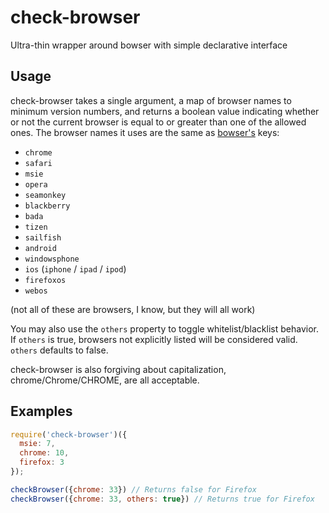# check-browser

Ultra-thin wrapper around bowser with simple declarative interface

## Usage

check-browser takes a single argument, a map of browser names to minimum version numbers, and returns a boolean value indicating whether or not the current browser is equal to or greater than one of the allowed ones.  The browser names it uses are the same as [bowser's](ded/bowser) keys:

  * `chrome`
  * `safari`
  * `msie`
  * `opera`
  * `seamonkey`
  * `blackberry`
  * `bada`
  * `tizen`
  * `sailfish`
  * `android`
  * `windowsphone`
  * `ios` (`iphone` / `ipad` / `ipod`)
  * `firefoxos`
  * `webos`

(not all of these are browsers, I know, but they will all work)

You may also use the `others` property to toggle whitelist/blacklist behavior.  If `others` is true, browsers not explicitly listed will be considered valid.  `others` defaults to false.

check-browser is also forgiving about capitalization, chrome/Chrome/CHROME, are all acceptable.

## Examples

```javascript
require('check-browser')({
  msie: 7,
  chrome: 10,
  firefox: 3
});
```

```javascript
checkBrowser({chrome: 33}) // Returns false for Firefox
checkBrowser({chrome: 33, others: true}) // Returns true for Firefox
```